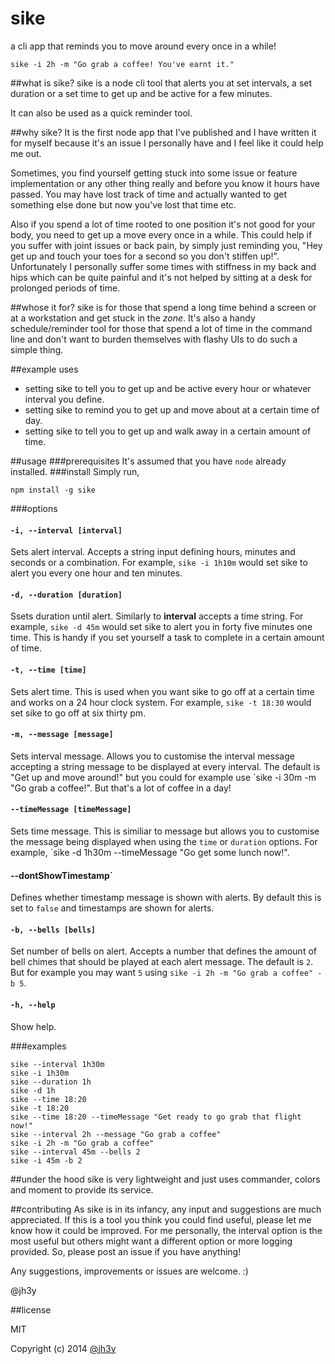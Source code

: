 sike
===

a cli app that reminds you to move around every once in a while!


	sike -i 2h -m "Go grab a coffee! You've earnt it."

##what is sike?
sike is a node cli tool that alerts you at set intervals, a set duration or a set time to get up and be active for a few minutes.

It can also be used as a quick reminder tool.

##why sike?
It is the first node app that I've published and I have written it for myself because it's an issue I personally have and I feel like it could help me out.

Sometimes, you find yourself getting stuck into some issue or feature implementation or any other thing really and before you know it hours have passed. You may have lost track of time
and actually wanted to get something else done but now you've lost that time etc.

Also if you spend a lot of time rooted to one position it's not good for your body, you need to get up a move every once in a while. This could help if you suffer with joint issues or back pain, by simply just reminding you, "Hey get up and touch your toes for a second so you don't stiffen up!". Unfortunately I personally suffer some times with stiffness in my back and hips which can be quite painful and it's not helped by sitting at a desk for prolonged periods of time.

##whose it for?
sike is for those that spend a long time behind a screen or at a workstation and get stuck in the _zone_. It's also a handy schedule/reminder tool for those that spend a lot of time in the command line and don't want to burden themselves with flashy UIs to do such a simple thing.

##example uses

* setting sike to tell you to get up and be active every hour or whatever interval you define.
* setting sike to remind you to get up and move about at a certain time of day.
* setting sike to tell you to get up and walk away in a certain amount of time.

##usage
###prerequisites
It's assumed that you have `node` already installed.
###install
Simply run,

	npm install -g sike

###options

#### `-i, --interval [interval]`
Sets alert interval. Accepts a string input defining hours, minutes and seconds or a combination. For example, `sike -i 1h10m` would set sike to alert you every one hour and ten minutes.
#### `-d, --duration [duration]`
Ssets duration until alert. Similarly to __interval__ accepts a time string. For example, `sike -d 45m` would set sike to alert you in forty five minutes one time. This is handy if you set yourself a task to complete in a certain amount of time.
#### `-t, --time [time]`
Sets alert time. This is used when you want sike to go off at a certain time and works on a 24 hour clock system. For example, `sike -t 18:30` would set sike to go off at six thirty pm.
#### `-m, --message [message]`
Sets interval message. Allows you to customise the interval message accepting a string message to be displayed at every interval. The default is "Get up and move around!" but you could for example use `sike -i 30m -m "Go grab a coffee!". But that's a lot of coffee in a day!
#### `--timeMessage [timeMessage]`
Sets time message. This is similiar to message but allows you to customise the message being displayed when using the `time` or `duration` options. For example, `sike -d 1h30m --timeMessage "Go get some lunch now!".
#### --dontShowTimestamp`
Defines whether timestamp message is shown with alerts. By default this is set to `false` and timestamps are shown for alerts.
#### `-b, --bells [bells]`
Set number of bells on alert. Accepts a number that defines the amount of bell chimes that should be played at each alert message. The default is `2`. But for example you may want `5` using `sike -i 2h -m "Go grab a coffee" -b 5`.
#### `-h, --help`
Show help.

###examples
	
	sike --interval 1h30m
	sike -i 1h30m
	sike --duration 1h
	sike -d 1h
	sike --time 18:20
	sike -t 18:20
	sike --time 18:20 --timeMessage "Get ready to go grab that flight now!"
	sike --interval 2h --message "Go grab a coffee"
	sike -i 2h -m "Go grab a coffee"
	sike --interval 45m --bells 2
	sike -i 45m -b 2

##under the hood
sike is very lightweight and just uses commander, colors and moment to provide its service.

##contributing
As sike is in its infancy, any input and suggestions are much appreciated. If this is a tool you think you could find useful, please let me know how it could be improved. For me personally, the interval option is the most useful but others might want a different option or more logging provided. So, please post an issue if you have anything!

Any suggestions, improvements or issues are welcome. :)

@jh3y


##license

MIT

Copyright (c) 2014 [@jh3y](https://github.com/jh3y)